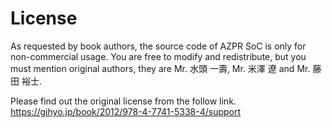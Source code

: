 # License
As requested by book authors, the source code of AZPR SoC is only for non-commercial usage. You are free to modify and redistribute, but you must mention original authors, they are Mr. 水頭 一壽, Mr. 米澤 遼 and Mr. 藤田 裕士.

Please find out the original license from the follow link.
https://gihyo.jp/book/2012/978-4-7741-5338-4/support
